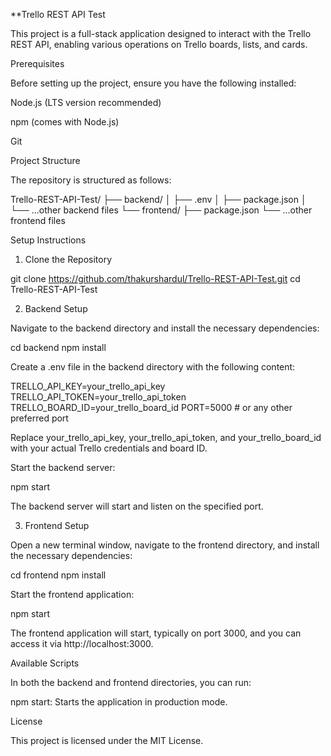 **Trello REST API Test

This project is a full-stack application designed to interact with the Trello REST API, enabling various operations on Trello boards, lists, and cards.

Prerequisites

Before setting up the project, ensure you have the following installed:

Node.js (LTS version recommended)

npm (comes with Node.js)

Git

Project Structure

The repository is structured as follows:

Trello-REST-API-Test/
├── backend/
│   ├── .env
│   ├── package.json
│   └── ...other backend files
└── frontend/
    ├── package.json
    └── ...other frontend files

Setup Instructions

1. Clone the Repository

git clone https://github.com/thakurshardul/Trello-REST-API-Test.git
cd Trello-REST-API-Test

2. Backend Setup

Navigate to the backend directory and install the necessary dependencies:

cd backend
npm install

Create a .env file in the backend directory with the following content:

TRELLO_API_KEY=your_trello_api_key
TRELLO_API_TOKEN=your_trello_api_token
TRELLO_BOARD_ID=your_trello_board_id
PORT=5000  # or any other preferred port

Replace your_trello_api_key, your_trello_api_token, and your_trello_board_id with your actual Trello credentials and board ID.

Start the backend server:

npm start

The backend server will start and listen on the specified port.

3. Frontend Setup

Open a new terminal window, navigate to the frontend directory, and install the necessary dependencies:

cd frontend
npm install

Start the frontend application:

npm start

The frontend application will start, typically on port 3000, and you can access it via http://localhost:3000.

Available Scripts

In both the backend and frontend directories, you can run:

npm start: Starts the application in production mode.

License

This project is licensed under the MIT License.


